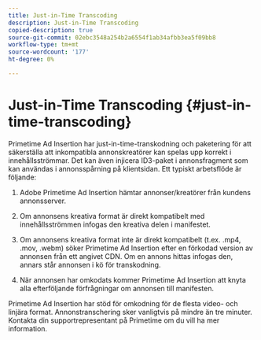 ```yaml
---
title: Just-in-Time Transcoding
description: Just-in-Time Transcoding
copied-description: true
source-git-commit: 02ebc3548a254b2a6554f1ab34afbb3ea5f09bb8
workflow-type: tm+mt
source-wordcount: '177'
ht-degree: 0%

---
```


# Just-in-Time Transcoding {#just-in-time-transcoding}

Primetime Ad Insertion har just-in-time-transkodning och paketering för att säkerställa att inkompatibla annonskreatörer kan spelas upp korrekt i innehållsströmmar. Det kan även injicera ID3-paket i annonsfragment som kan användas i annonsspårning på klientsidan.
Ett typiskt arbetsflöde är följande:

1. Adobe Primetime Ad Insertion hämtar annonser/kreatörer från kundens annonsserver.

1. Om annonsens kreativa format är direkt kompatibelt med innehållsströmmen infogas den kreativa delen i manifestet.

1. Om annonsens kreativa format inte är direkt kompatibelt (t.ex. .mp4, .mov, .webm) söker Primetime Ad Insertion efter en förkodad version av annonsen från ett angivet CDN. Om en annons hittas infogas den, annars står annonsen i kö för transkodning.

1. När annonsen har omkodats kommer Primetime Ad Insertion att knyta alla efterföljande förfrågningar om annonsen till manifesten.

Primetime Ad Insertion har stöd för omkodning för de flesta video- och linjära format. Annonstranschering sker vanligtvis på mindre än tre minuter. Kontakta din supportrepresentant på Primetime om du vill ha mer information.
